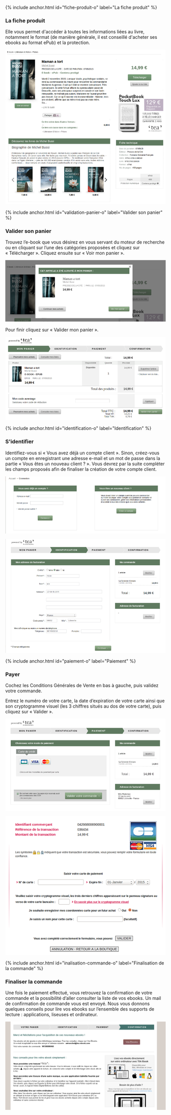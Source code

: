 {% include anchor.html id="fiche-produit-o" label="La fiche produit" %}

### La fiche produit

Elle vous permet d'accéder à toutes les informations liées au livre, notamment le format (de manière générale, il est conseillé d'acheter ses ebooks au format ePub) et la protection.

![](/images/acheter-ordinateur-1.png)

{% include anchor.html id="validation-panier-o" label="Valider son panier" %}

### Valider son panier

Trouvez l’e-book que vous désirez en vous servant du moteur de recherche ou en cliquant sur l’une des catégories proposées et cliquez sur « Télécharger ». Cliquez ensuite sur « Voir mon panier ».

![](/images/acheter-ordinateur-2.png)

Pour finir cliquez sur « Valider mon panier ».

![](/images/acheter-ordinateur-3.png)

{% include anchor.html id="identification-o" label="Identification" %}

### S'identifier

Identifiez-vous si « Vous avez déjà un compte client ». Sinon, créez-vous un compte en enregistrant une adresse e-mail et un mot de passe dans la partie « Vous êtes un nouveau client ? ». Vous devrez par la suite compléter les champs proposés afin de finaliser la création de votre compte client.

![](/images/acheter-ordinateur-4.png)

![](/images/acheter-ordinateur-5.png)

{% include anchor.html id="paiement-o" label="Paiement" %}

### Payer

Cochez les Conditions Générales de Vente en bas à gauche, puis validez votre commande.

Entrez le numéro de votre carte, la date d’expiration de votre carte ainsi que son cryptogramme visuel (les 3 chiffres situés au dos de votre carte), puis cliquez sur « Valider ».

![](/images/acheter-ordinateur-6.png)

![](/images/acheter-ordinateur-7.png)

{% include anchor.html id="inalisation-commande-o" label="Finalisation de la commande" %}

### Finaliser la commande

Une fois le paiement effectué, vous retrouvez la confirmation de votre commande et la possibilité d’aller consulter la liste de vos ebooks. Un mail de confirmation de commande vous est envoyé.
Nous vous donnons quelques conseils pour lire vos ebooks sur l’ensemble des supports de lecture : applications, liseuses et ordinateur.

![](/images/acheter-ordinateur-8.png)
